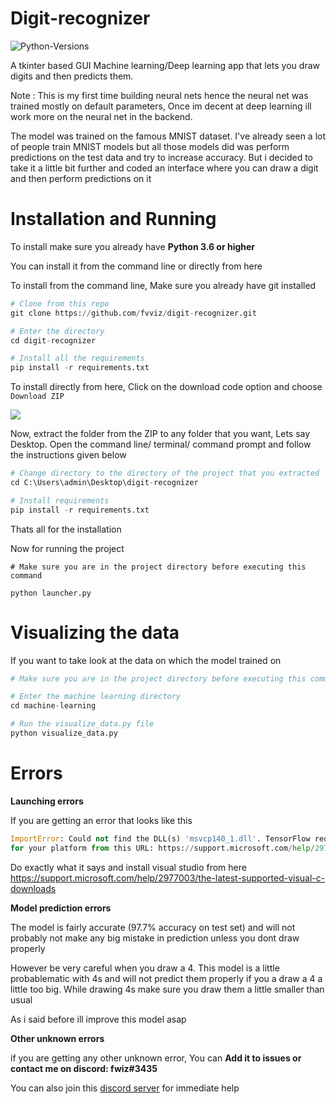 # Digit-recognizer
![Python-Versions](https://img.shields.io/badge/python-3.7-blue?style=flat-square)

A tkinter based GUI Machine learning/Deep learning app that lets you draw digits and then predicts them.

Note : This is my first time building neural nets hence the neural net was trained mostly on default parameters, Once im decent at deep learning ill work more on the neural net in the backend.

The model was trained on the famous MNIST dataset. I've already seen a lot of people train MNIST models but all those models did was perform predictions on the test data and try to increase accuracy. But i decided to take it a little bit further and coded an interface where you can draw a digit and then perform predictions on it

# Installation and Running

To install make sure you already have **Python 3.6 or higher**

You can install it from the command line or directly from here 

To install from the command line, Make sure you already have git installed

```py
# Clone from this repo
git clone https://github.com/fvviz/digit-recognizer.git

# Enter the directory
cd digit-recognizer

# Install all the requirements
pip install -r requirements.txt
```

To install directly from here, Click on the download code option and choose `Download ZIP`

<img src = https://media.discordapp.net/attachments/719145459909787668/766991181241647114/unknown.png>


Now, extract the folder from the ZIP to any folder that you want, Lets say Desktop. Open the command line/ terminal/ command prompt and follow the instructions given below

```python
# Change directory to the directory of the project that you extracted
cd C:\Users\admin\Desktop\digit-recognizer

# Install requirements
pip install -r requirements.txt
```

Thats all for the installation

Now for running the project
```
# Make sure you are in the project directory before executing this command

python launcher.py
```

# Visualizing the data

If you want to take look at the data on which the model trained on

```python
# Make sure you are in the project directory before executing this command

# Enter the machine learning directory
cd machine-learning

# Run the visualize_data.py file
python visualize_data.py
```

# Errors

**Launching errors**

If you are getting an error that looks like this
```python
ImportError: Could not find the DLL(s) 'msvcp140_1.dll'. TensorFlow requires that these DLLs be installed in a directory that is named in your %PATH% environment variable. You may install these DLLs by downloading "Microsoft C++ Redistributable for Visual Studio 2015, 2017 and 2019" 
for your platform from this URL: https://support.microsoft.com/help/2977003/the-latest-supported-visual-c-downloads
```

Do exactly what it says and install visual studio from here https://support.microsoft.com/help/2977003/the-latest-supported-visual-c-downloads

**Model prediction errors**

The model is fairly accurate (97.7% accuracy on test set) and will not probably not make any big mistake in prediction unless you dont draw properly

However be very careful when you draw a 4. This model is a little probablematic with 4s and will not predict them properly if you a draw a 4 a little too big. While drawing 4s make sure you draw them a little smaller than usual

As i said before ill improve this model asap

**Other unknown errors**

if you are getting any other unknown error, You can **Add it to issues or contact me on discord: fwiz#3435**

You can also join this [discord server](https://discord.gg/sYUeN8) for immediate help 
